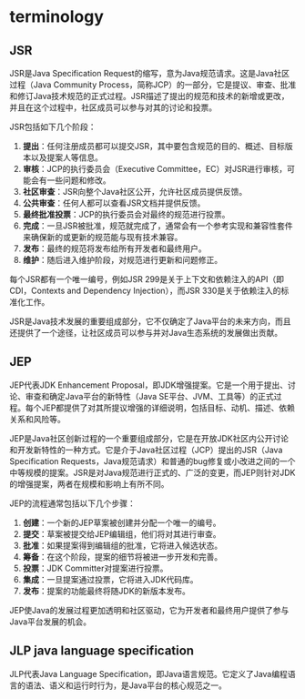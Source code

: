 # terminology

## JSR

  JSR是Java Specification Request的缩写，意为Java规范请求。这是Java社区过程（Java Community Process，简称JCP）的一部分，它是提议、审查、批准和修订Java技术规范的正式过程。JSR描述了提出的规范和技术的新增或更改，并且在这个过程中，社区成员可以参与对其的讨论和投票。

  JSR包括如下几个阶段：

  1. **提出**：任何注册成员都可以提交JSR，其中要包含规范的目的、概述、目标版本以及提案人等信息。
  2. **审核**：JCP的执行委员会（Executive Committee，EC）对JSR进行审核，可能会有一些问题和修改。
  3. **社区审查**：JSR向整个Java社区公开，允许社区成员提供反馈。
  4. **公共审查**：任何人都可以查看JSR文档并提供反馈。
  5. **最终批准投票**：JCP的执行委员会对最终的规范进行投票。
  6. **完成**：一旦JSR被批准，规范就完成了，通常会有一个参考实现和兼容性套件来确保新的或更新的规范能与现有技术兼容。
  7. **发布**：最终的规范将发布给所有开发者和最终用户。
  8. **维护**：随后进入维护阶段，对规范进行更新和问题修正。

  每个JSR都有一个唯一编号，例如JSR 299是关于上下文和依赖注入的API（即CDI，Contexts and Dependency Injection），而JSR 330是关于依赖注入的标准化工作。

  JSR是Java技术发展的重要组成部分，它不仅确定了Java平台的未来方向，而且还提供了一个途径，让社区成员可以参与并对Java生态系统的发展做出贡献。
## JEP

JEP代表JDK Enhancement Proposal，即JDK增强提案。它是一个用于提出、讨论、审查和确定Java平台的新特性（Java SE平台、JVM、工具等）的正式过程。每个JEP都提供了对其所提议增强的详细说明，包括目标、动机、描述、依赖关系和风险等。

JEP是Java社区创新过程的一个重要组成部分，它是在开放JDK社区内公开讨论和开发新特性的一种方式。它是介于Java社区过程（JCP）提出的JSR（Java Specification Requests，Java规范请求）和普通的bug修复或小改进之间的一个中等规模的提案。JSR是对Java规范进行正式的、广泛的变更，而JEP则针对JDK的增强提案，两者在规模和影响上有所不同。

JEP的流程通常包括以下几个步骤：

1. **创建**：一个新的JEP草案被创建并分配一个唯一的编号。
2. **提交**：草案被提交给JEP编辑组，他们将对其进行审查。
3. **批准**：如果提案得到编辑组的批准，它将进入候选状态。
4. **筹备**：在这个阶段，提案的细节将被进一步开发和完善。
5. **投票**：JDK Committer对提案进行投票。
6. **集成**：一旦提案通过投票，它将进入JDK代码库。
7. **发布**：提案的功能最终将随JDK的新版本发布。

JEP使Java的发展过程更加透明和社区驱动，它为开发者和最终用户提供了参与Java平台发展的机会。

## JLP java language specification


JLP代表Java Language Specification，即Java语言规范。它定义了Java编程语言的语法、语义和运行时行为，是Java平台的核心规范之一。